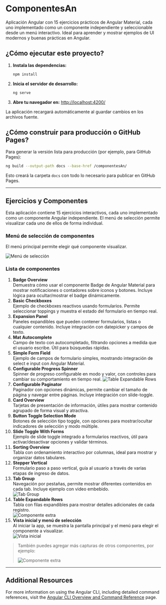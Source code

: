 
# ComponentesAn

Aplicación Angular con 15 ejercicios prácticos de Angular Material, cada uno implementado como un componente independiente y seleccionable desde un menú interactivo. Ideal para aprender y mostrar ejemplos de UI modernos y buenas prácticas en Angular.

## ¿Cómo ejecutar este proyecto?

1. **Instala las dependencias:**
   ```bash
   npm install
   ```
2. **Inicia el servidor de desarrollo:**
   ```bash
   ng serve
   ```
3. **Abre tu navegador en:**
   [http://localhost:4200/](http://localhost:4200/)

La aplicación recargará automáticamente al guardar cambios en los archivos fuente.

## ¿Cómo construir para producción o GitHub Pages?

Para generar la versión lista para producción (por ejemplo, para GitHub Pages):

```bash
ng build --output-path docs --base-href /componentesAn/
```

Esto creará la carpeta `docs` con todo lo necesario para publicar en GitHub Pages.

---


## Ejercicios y Componentes

Esta aplicación contiene 15 ejercicios interactivos, cada uno implementado como un componente Angular independiente. El menú de selección permite visualizar cada uno de ellos de forma individual.

### Menú de selección de componentes

El menú principal permite elegir qué componente visualizar.

![Menú de selección](public/captura2.png)

### Lista de componentes


1. **Badge Overview**  
   Demuestra cómo usar el componente Badge de Angular Material para mostrar notificaciones o contadores sobre íconos y botones. Incluye lógica para ocultar/mostrar el badge dinámicamente.
2. **Basic Checkboxes**  
   Ejemplo de checkboxes reactivos usando formularios. Permite seleccionar toppings y muestra el estado del formulario en tiempo real.
3. **Expansion Panel**  
   Paneles expandibles que pueden contener formularios, listas o cualquier contenido. Incluye integración con datepicker y campos de texto.
4. **Mat Autocomplete**  
   Campo de texto con autocompletado, filtrando opciones a medida que el usuario escribe. Útil para búsquedas rápidas.
5. **Simple Form Field**  
   Ejemplo de campos de formulario simples, mostrando integración de select e input con Angular Material.
6. **Configurable Progress Spinner**  
   Spinner de progreso configurable en modo y valor, con controles para cambiar su comportamiento en tiempo real.
    ![Table Expandable Rows](public/captura4.png)
7. **Configurable Paginator**  
   Paginador con opciones dinámicas, permite cambiar el tamaño de página y navegar entre páginas. Incluye integración con slide-toggle.
8. **Card Overview**  
   Tarjetas de presentación de información, útiles para mostrar contenido agrupado de forma visual y atractiva.
9. **Button Toggle Selection Mode**  
   Botones de selección tipo toggle, con opciones para mostrar/ocultar indicadores de selección y modo múltiple.
10. **Slide Toggle With Forms**  
    Ejemplo de slide toggle integrado a formularios reactivos, útil para activar/desactivar opciones y validar términos.
11. **Sorting Overview**  
    Tabla con ordenamiento interactivo por columnas, ideal para mostrar y organizar datos tabulares.
12. **Stepper Vertical**  
    Formulario paso a paso vertical, guía al usuario a través de varias etapas de ingreso de datos.
13. **Tab Group**  
    Navegación por pestañas, permite mostrar diferentes contenidos en cada tab. Incluye ejemplo con video embebido.  
    ![Tab Group](public/captura3.png)
14. **Table Expandable Rows**  
    Tabla con filas expandibles para mostrar detalles adicionales de cada registro.  
    ![Componente extra](public/captura5.png)
15. **Vista inicial y menú de selección**  
    Al iniciar la app, se muestra la pantalla principal y el menú para elegir el componente a visualizar.  
    ![Vista inicial](public/captura1.png)

> También puedes agregar más capturas de otros componentes, por ejemplo:
>
> ![Componente extra](public/captura5.png)

---

## Additional Resources

For more information on using the Angular CLI, including detailed command references, visit the [Angular CLI Overview and Command Reference](https://angular.dev/tools/cli) page.
